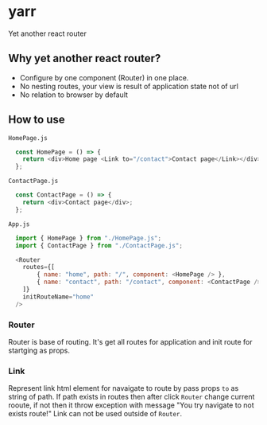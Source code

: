 # yarr
Yet another react router


## Why yet another react router?
- Configure by one component (Router) in one place.
- No nesting routes, your view is result of application state not of url
- No relation to browser by default

## How to use

`HomePage.js`
```javascript
  const HomePage = () => {
    return <div>Home page <Link to="/contact">Contact page</Link></div>;
  };

```

`ContactPage.js`
```javascript
  const ContactPage = () => {
    return <div>Contact page</div>;
  };

```

`App.js`
```js
  import { HomePage } from "./HomePage.js";
  import { ContactPage } from "./ContactPage.js";

  <Router
    routes={[
	    { name: "home", path: "/", component: <HomePage /> },
	    { name: "contact", path: "/contact", component: <ContactPage /> }
	]}
    initRouteName="home"
  />
```

### Router

Router is base of routing. It's get all routes for application and init route for startging as props.
### Link

Represent link html element for navaigate to route by pass props `to` as string of path. If path exists in routes then after click `Router` change current rooute, if not then it throw exception with message "You try navigate to not exists route!"
Link can not be used outside of `Router`.